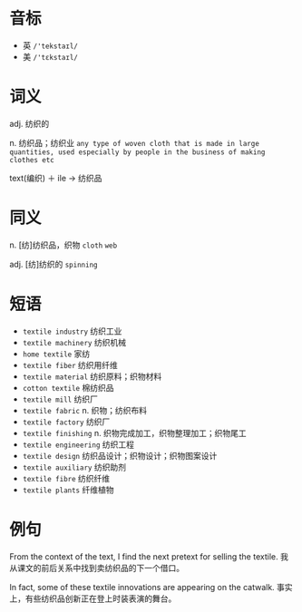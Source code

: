 # 音标

- 英 `/'tekstaɪl/`
- 美 `/'tɛkstaɪl/`

# 词义

adj. 纺织的


n. 纺织品；纺织业
`any type of woven cloth that is made in large quantities, used especially by people in the business of making clothes etc`



text(编织) ＋ ile → 纺织品

# 同义

n. [纺]纺织品，织物
`cloth` `web`

adj. [纺]纺织的
`spinning`

# 短语

- `textile industry` 纺织工业
- `textile machinery` 纺织机械
- `home textile` 家纺
- `textile fiber` 纺织用纤维
- `textile material` 纺织原料；织物材料
- `cotton textile` 棉纺织品
- `textile mill` 纺织厂
- `textile fabric` n. 织物；纺织布料
- `textile factory` 纺织厂
- `textile finishing` n. 织物完成加工，织物整理加工；织物尾工
- `textile engineering` 纺织工程
- `textile design` 纺织品设计；织物设计；织物图案设计
- `textile auxiliary` 纺织助剂
- `textile fibre` 纺织纤维
- `textile plants` 纤维植物

# 例句

From the context of the text, I find the next pretext for selling the textile.
我从课文的前后关系中找到卖纺织品的下一个借口。

In fact, some of these textile innovations are appearing on the catwalk.
事实上，有些纺织品创新正在登上时装表演的舞台。


